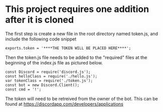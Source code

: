 # This project requires one addition after it is cloned

The first step is create a new file in the root directory named token.js, and include the following code snippet

    exports.token = '****THE TOKEN WILL BE PLACED HERE****';

Then the token.js file needs to be added to the "required" files at the beginning of the index.js file as pictured below.

    const Discord = require('discord.js');
    const helloClass = require('./hello.js');
    var tokenClass = require('./token.js');
    const bot = new Discord.Client();
    const cmd = '!';

The token will need to be retreived from the owner of the bot. This can be found at https://discordapp.com/developers/applications

